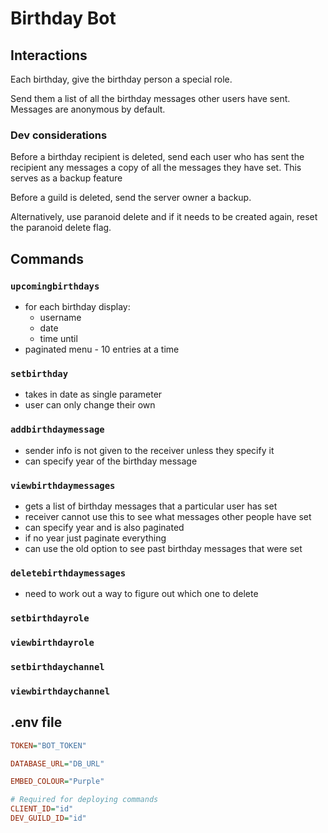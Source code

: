 # Birthday Bot

## Interactions

Each birthday, give the birthday person a special role.

Send them a list of all the birthday messages other users have sent. Messages are anonymous by default.

### Dev considerations

Before a birthday recipient is deleted, send each user who has sent the recipient any messages a copy of all the messages they have set. This serves as a backup feature

Before a guild is deleted, send the server owner a backup.

Alternatively, use paranoid delete and if it needs to be created again, reset the paranoid delete flag.

## Commands

### `upcomingbirthdays`

-   for each birthday display:
    -   username
    -   date
    -   time until
-   paginated menu - 10 entries at a time

### `setbirthday`

-   takes in date as single parameter
-   user can only change their own

### `addbirthdaymessage`

-   sender info is not given to the receiver unless they specify it
-   can specify year of the birthday message

### `viewbirthdaymessages`

-   gets a list of birthday messages that a particular user has set
-   receiver cannot use this to see what messages other people have set
-   can specify year and is also paginated
-   if no year just paginate everything
-   can use the old option to see past birthday messages that were set

### `deletebirthdaymessages`

-   need to work out a way to figure out which one to delete

### `setbirthdayrole`

### `viewbirthdayrole`

### `setbirthdaychannel`

### `viewbirthdaychannel`

## .env file

```ini
TOKEN="BOT_TOKEN"

DATABASE_URL="DB_URL"

EMBED_COLOUR="Purple"

# Required for deploying commands
CLIENT_ID="id"
DEV_GUILD_ID="id"
```
